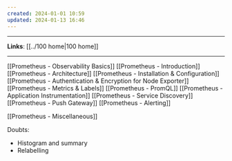 ```yaml
---
created: 2024-01-01 10:59
updated: 2024-01-13 16:46
---
```

---
**Links**: [[../100 home|100 home]]

---
[[Prometheus - Observability Basics]]
[[Prometheus - Introduction]]
[[Prometheus - Architecture]]
[[Prometheus - Installation & Configuration]]
[[Prometheus - Authentication & Encryption for Node Exporter]]
[[Prometheus - Metrics & Labels]]
[[Prometheus - PromQL]]
[[Prometheus - Application Instrumentation]]
[[Prometheus - Service Discovery]]
[[Prometheus - Push Gateway]]
[[Prometheus - Alerting]]

[[Prometheus - Miscellaneous]]

Doubts:
- Histogram and summary
- Relabelling